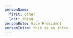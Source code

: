 ```yaml
---
personName:
  first: other
  last: thing
personRole: Vice President
personIntro: this is an intro
---
```

